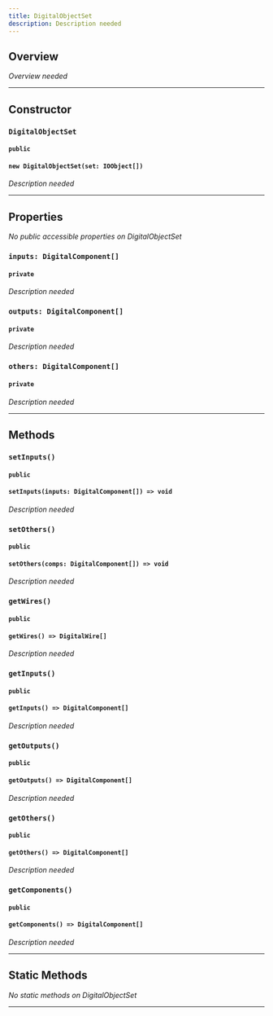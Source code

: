 ```yaml
---
title: DigitalObjectSet
description: Description needed
---
```



## Overview
*Overview needed*

---


## Constructor

### `DigitalObjectSet`
#### `public`
#### `new DigitalObjectSet(set: IOObject[])`
*Description needed*

---


## Properties

*No public accessible properties on DigitalObjectSet*

### `inputs: DigitalComponent[]`
#### `private`
*Description needed*

### `outputs: DigitalComponent[]`
#### `private`
*Description needed*

### `others: DigitalComponent[]`
#### `private`
*Description needed*

---


## Methods

### `setInputs()`
#### `public`
#### `setInputs(inputs: DigitalComponent[]) => void`
*Description needed*

### `setOthers()`
#### `public`
#### `setOthers(comps: DigitalComponent[]) => void`
*Description needed*

### `getWires()`
#### `public`
#### `getWires() => DigitalWire[]`
*Description needed*

### `getInputs()`
#### `public`
#### `getInputs() => DigitalComponent[]`
*Description needed*

### `getOutputs()`
#### `public`
#### `getOutputs() => DigitalComponent[]`
*Description needed*

### `getOthers()`
#### `public`
#### `getOthers() => DigitalComponent[]`
*Description needed*

### `getComponents()`
#### `public`
#### `getComponents() => DigitalComponent[]`
*Description needed*

---


## Static Methods

*No static methods on DigitalObjectSet*

---

